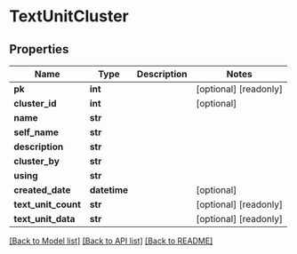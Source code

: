 # TextUnitCluster

## Properties
Name | Type | Description | Notes
------------ | ------------- | ------------- | -------------
**pk** | **int** |  | [optional] [readonly] 
**cluster_id** | **int** |  | [optional] 
**name** | **str** |  | 
**self_name** | **str** |  | 
**description** | **str** |  | 
**cluster_by** | **str** |  | 
**using** | **str** |  | 
**created_date** | **datetime** |  | [optional] 
**text_unit_count** | **str** |  | [optional] [readonly] 
**text_unit_data** | **str** |  | [optional] [readonly] 

[[Back to Model list]](../README.md#documentation-for-models) [[Back to API list]](../README.md#documentation-for-api-endpoints) [[Back to README]](../README.md)


